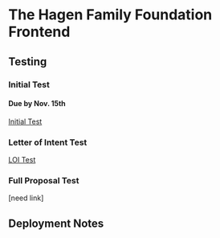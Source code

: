 # The Hagen Family Foundation Frontend

## Testing

### Initial Test
#### Due by Nov. 15th

[Initial Test](https://github.com/TheHagenFamilyFoundation/thff-fe/blob/master/documentation/director/tests/initial.md)


### Letter of Intent Test
[LOI Test](https://github.com/TheHagenFamilyFoundation/thff-fe/blob/master/documentation/director/tests/loitest.md)


### Full Proposal Test
[need link]


## Deployment Notes


